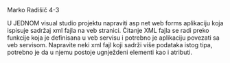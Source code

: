 Marko Radišič 4-3


U JEDNOM visual studio projektu napraviti asp net web forms aplikaciju koja ispisuje sadržaj xml fajla na veb stranici. 
Čitanje XML fajla se radi preko funkcije koja je definisana u veb servisu i potrebno je aplikaciju povezati sa veb servisom. 
Napravite neki xml fajl koji sadrži više podataka istog tipa, potrebno je da u njemu postoje ugnježdeni elementi kao i atributi.







